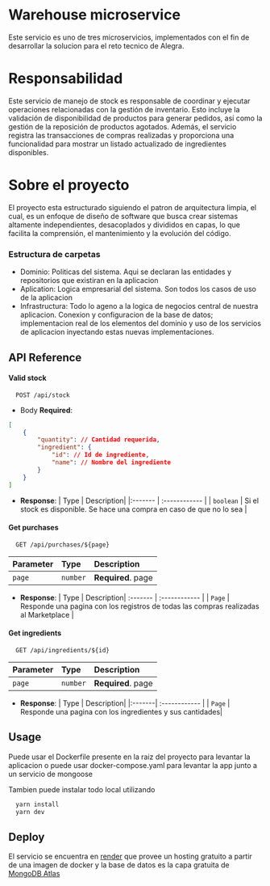 # Warehouse microservice

Este servicio es uno de tres microservicios, implementados con el fin de desarrollar la solucion para el reto tecnico de Alegra.

# Responsabilidad

Este servicio de manejo de stock es responsable de coordinar y ejecutar operaciones relacionadas con la gestión de inventario. Esto incluye la validación de disponibilidad de productos para generar pedidos, así como la gestión de la reposición de productos agotados. Además, el servicio registra las transacciones de compras realizadas y proporciona una funcionalidad para mostrar un listado actualizado de ingredientes disponibles.

# Sobre el proyecto

El proyecto esta estructurado siguiendo el patron de arquitectura limpia, el cual, es un enfoque de diseño de software que busca crear sistemas altamente independientes, desacoplados y divididos en capas, lo que facilita la comprensión, el mantenimiento y la evolución del código.

### Estructura de carpetas

- Dominio: Politicas del sistema. Aqui se declaran las entidades y repositorios que existiran en la aplicacion
- Aplication: Logica empresarial del sistema. Son todos los casos de uso de la aplicacion
- Infrastructura: Todo lo ageno a la logica de negocios central de nuestra aplicacion. Conexion y configuracion de la base de datos; implementacion real de los elementos del dominio y uso de los servicios de aplicacion inyectando estas nuevas implementaciones.


## API Reference

#### Valid stock

```http
  POST /api/stock
```

- Body **Required**:
```json
[
	{
		"quantity": // Cantidad requerida,
		"ingredient": {
			"id": // Id de ingrediente,
			"name": // Nombre del ingrediente
		}
	}
]
```

- __Response__: 
| Type     | Description| 
|:------- | :------------ |
| `boolean` | Si el stock es disponible. Se hace una compra en caso de que no lo sea |

#### Get purchases

```http
  GET /api/purchases/${page}
```

| Parameter | Type     | Description                       |
| :-------- | :------- | :-------------------------------- |
| `page`      | `number` | **Required**. page |

- __Response__: 
| Type     | Description| 
:------- | :------------ |
| `Page` | Responde una pagina con los registros de todas las compras realizadas al Marketplace |



#### Get ingredients

```http
  GET /api/ingredients/${id}
```

| Parameter | Type     | Description                       |
| :-------- | :------- | :-------------------------------- |
| `page`    | `number` | **Required**. page |

- __Response__: 
| Type   | Description| 
|:-------| :------------ |
| `Page` | Responde una pagina con los ingredientes y sus cantidades|



## Usage

Puede usar el Dockerfile presente en la raiz del proyecto para levantar la aplicacion o puede usar docker-compose.yaml para levantar la app junto a un servicio de mongoose

Tambien puede instalar todo local utilizando
```bash
  yarn install
  yarn dev
```


## Deploy

El servicio se encuentra en [render](https://render.com/) que provee un hosting gratuito a partir de una imagen de docker y la base de datos es la capa gratuita de [MongoDB Atlas](https://www.mongodb.com/atlas/database)
